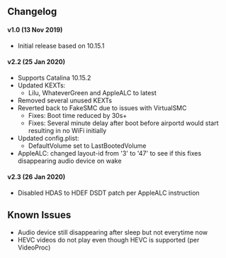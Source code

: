 ## Changelog
#### v1.0 (13 Nov 2019)
  - Initial release based on 10.15.1

#### v2.2 (25 Jan 2020)
  - Supports Catalina 10.15.2
  - Updated KEXTs:
    - Lilu, WhateverGreen and AppleALC to latest
  - Removed several unused KEXTs
  - Reverted back to FakeSMC due to issues with VirtualSMC
    - Fixes: Boot time reduced by 30s+
    - Fixes: Several minute delay after boot before airportd would start resulting in no WiFi initially
  - Updated config.plist:
    - DefaultVolume set to LastBootedVolume
  - AppleALC: changed layout-id from '3' to '47' to see if this fixes disappearing audio device on wake

#### v2.3 (26 Jan 2020)
  - Disabled HDAS to HDEF DSDT patch per AppleALC instruction



## Known Issues
  - Audio device still disappearing after sleep but not everytime now
  - HEVC videos do not play even though HEVC is supported (per VideoProc)

